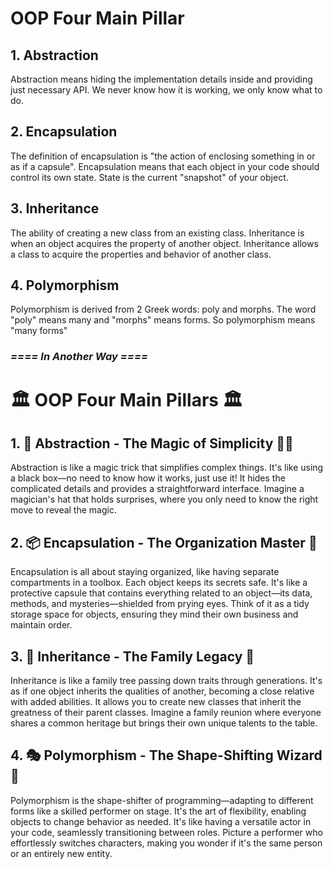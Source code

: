 # OOP Four Main Pillar 

## 1. Abstraction
<p>Abstraction means hiding the implementation details inside and providing just necessary API. We never know how it is working,
we only know what to do.</p>

## 2. Encapsulation 
<p>The definition of encapsulation is "the action of enclosing something in or as if a capsule". Encapsulation means that 
each object in your code should control its own state. State is the current "snapshot" of your object.</p>

 ## 3. Inheritance 
 <p>The ability of creating a new class from an existing class. Inheritance is when an object acquires the property of another object. Inheritance allows a class to acquire the properties and behavior of another class.</p>

 ## 4. Polymorphism
 <p>Polymorphism is derived from 2 Greek words: poly and morphs. The word "poly" means many and "morphs" means forms. So polymorphism means "many forms"</p>


<h3><i> ==== In Another Way ==== </i></h3>

# 🏛️ OOP Four Main Pillars 🏛️

## 1. 🎩 Abstraction - The Magic of Simplicity 🧙‍♂️
<p>Abstraction is like a magic trick that simplifies complex things. It's like using a black box—no need to know how it works, just use it! It hides the complicated details and provides a straightforward interface. Imagine a magician's hat that holds surprises, where you only need to know the right move to reveal the magic.</p>

## 2. 📦 Encapsulation - The Organization Master 🧰 
<p>Encapsulation is all about staying organized, like having separate compartments in a toolbox. Each object keeps its secrets safe. It's like a protective capsule that contains everything related to an object—its data, methods, and mysteries—shielded from prying eyes. Think of it as a tidy storage space for objects, ensuring they mind their own business and maintain order.</p>

 ## 3. 🧬 Inheritance - The Family Legacy 🌳 
 <p>Inheritance is like a family tree passing down traits through generations. It's as if one object inherits the qualities of another, becoming a close relative with added abilities. It allows you to create new classes that inherit the greatness of their parent classes. Imagine a family reunion where everyone shares a common heritage but brings their own unique talents to the table.</p>

 ## 4. 🎭 Polymorphism - The Shape-Shifting Wizard 🦎
 <p>Polymorphism is the shape-shifter of programming—adapting to different forms like a skilled performer on stage. It's the art of flexibility, enabling objects to change behavior as needed. It's like having a versatile actor in your code, seamlessly transitioning between roles. Picture a performer who effortlessly switches characters, making you wonder if it's the same person or an entirely new entity.</p>



